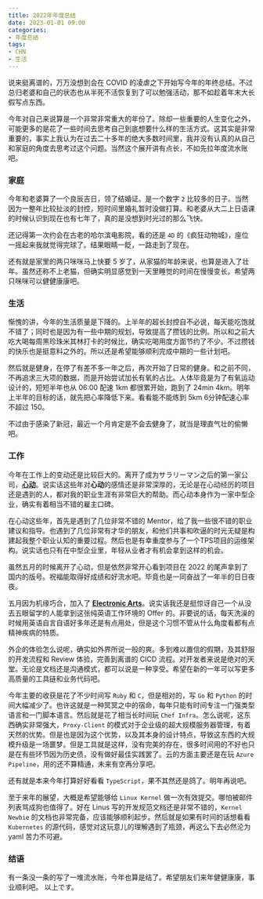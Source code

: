 ```yaml
---
title: 2022年年度总结
date: 2023-01-01 09:00
categories:
- 年度总结
tags: 
- CHN
- 生活
---
```

说来挺离谱的，万万没想到会在 COVID 的凌虐之下开始写今年的年终总结。不过总归老婆和自己的状态也从半死不活恢复到了可以勉强活动，那不如趁着年末大长假写点东西。

今年对自己来说算是一个非常非常重大的年份了。除却一些重要的人生变化之外，可能更多的是花了一些时间去思考自己到底想要什么样的生活方式。这其实是非常重要的，事实上我认为在过去二十多年的绝大多数时间里，我并没有认真的从自己和家庭的角度去思考过这个问题。当然这个展开讲有点长，不如先拉年度流水账吧。

### **家庭**
今年和老婆算了一个良辰吉日，领了结婚证。是一个数字 `2` 比较多的日子。当然因为一整年比较扯淡的封控，短时间里婚礼暂时没做打算。和老婆从大二上日语课的时候认识到现在也有七年了，真的是没想到时光过的那么飞快。

还记得第一次约会在古老的哈尔滨电影院，看的还是 `4D` 的《疯狂动物城》，座位一摇起来我就觉得完球了。结果眼睛一眨，一路走到了现在。

还有就是家里的两只咪咪马上快要 5 岁了，从家猫的年龄来说，也算是进入了壮年。虽然还称不上老猫，但确实明显感觉到一天里睡觉的时间在慢慢变长。希望两只咪咪可以健健康康吧。

### **生活**
惭愧的讲，今年的生活质量是下降的。上半年的超长封控自不必说，每天能吃饱就不错了；同时也是因为有一些中期的规划，导致提高了攒钱的比例。所以和之前大吃大喝每周黑珍珠米其林打卡的时候比，确实吃喝用度方面节约了不少。不过攒钱的快乐也是挺意料之外的。所以还是希望能够顺利完成中期的一些计划吧。

然后就是健身，在停了有差不多一年之后，再次开始了日常的健身。和之前不同，不再追求三大项的数据，而是开始尝试加长有氧的占比。人体毕竟是为了有氧运动设计的，短短半年也从 06:00 配速 1km 都很累开始，跑到了 24min 4km。明年上半年的目标的话，就先把心率降低下来。看看能不能练到 5km 6分钟配速心率不超过 150。

不过由于感染了新冠，最近一个月肯定是不会去健身了，就当是理直气壮的偷懒吧。

### **工作**
今年在工作上的变动还是比较巨大的。离开了成为サラリーマン之后的第一家公司，**[心动](https://www.xd.com/)**。说实话这些年对**心动**的感情还是非常深厚的，无论是在心动经历的项目还是遇到的人，都对我的职业生涯有非常巨大的帮助。而心动本身作为一家中型企业，确实有着相当不错的雇主口碑。

在心动这些年，首先是遇到了几位非常不错的 Mentor，给了我一些很不错的职业建议和指导。也遇到了几位非常有才华的朋友，和他们共事和吹逼的时光无疑是构建起我整个职业认知的重要过程。然后也是有幸重度参与了一个TPS项目的运维架构。说实话也只有在中型企业里，年轻从业者才有机会拿到这样的机会。

虽然五月的时候离开了心动，但是依然非常开心看到项目在 2022 的尾声拿到了国内的版号。祝福能取得好成绩和好流水吧。毕竟也是一同奋战了一年半的日日夜夜。

五月因为机缘巧合，加入了 **[Electronic Arts](https://www.ea.com)**。说实话我还是挺惊讶自己一个从没去五眼留学的人能拿到这张纯英语工作环境的 Offer 的。非要说的话，每天洗澡的时候用英语自言自语好多年还是有点用处，但是这个习惯不管从什么角度看都有点精神疾病的特质。

外企的体验怎么说呢，确实如外界所说一般的爽。多到难以置信的假期，及其舒服的开发流程和 Review 体验，完善到离谱的 CICD 流程。对开发者来说是绝对的天堂。无论是文档还是沟通模式，都可以说是一种享受。希望在新的一年可以写更多高质量的工具链和业务代码吧。

今年主要的收获是花了不少时间写 `Ruby` 和 `C`，但是相对的，写 `Go` 和 `Python` 的时间大幅减少了。也许这就是一种冥冥之中的宿命，每年只能有时间专注一门强类型语言和一门脚本语言。然后就是花了相当长时间玩 `Chef Infra`。怎么说呢，这东西确实非常强大，`Proxy-Client` 的模式对于企业级的超大规模服务器管理，有着天然的优势。但是也是因为这个优势，以及其本身的设计特点，导致这东西的大规模升级是一场噩梦。但是工具就是这样，没有完美的存在，很多时间用的不好也只是在有些环节因为历史债，没有做好最佳实践罢了。云的方面主要还是在玩 `Azure Pipeline`，用的还不算精通，未来有空再分享吧。

还有就是本来今年打算好好看看 `TypeScript`，果不其然还是鸽了。明年再说吧。

至于来年的展望，大概是希望能够给 `Linux Kernel` 做一次有效提交。哪怕被邮件列表骂成狗也值得了。好在 Linus 写的开发规范文档还是非常不错的，`Kernel Newbie` 的文档也非常完备，应该能够顺利起步。然后就是如果有时间的话想看看 `Kubernetes` 的源代码，感觉对这玩意儿的理解遇到了瓶颈，再这么下去必然沦为 yaml 苦力不可避。

### **结语**
有一条没一条的写了一堆流水账，今年也算是结了。希望朋友们来年健健康康，事业顺利吧。
以上です。